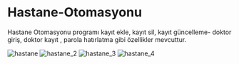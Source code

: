 # Hastane-Otomasyonu
 Hastane Otomasyonu programı kayıt ekle, kayıt sil, kayıt güncelleme- doktor giriş, doktor kayıt , parola hatırlatma gibi özellikler mevcuttur. 


![hastane](https://github.com/ibrahim474/Hastane-Otomasyonu/assets/41086890/c2e9b2b9-4925-41ce-951c-585fe3113e3a)
![hastane_2](https://github.com/ibrahim474/Hastane-Otomasyonu/assets/41086890/02c1c77a-65ff-498d-a1f0-f2db7afbb219)
![hastane_3](https://github.com/ibrahim474/Hastane-Otomasyonu/assets/41086890/6fcf4357-075a-4a11-a8c4-77c63f46c7c9)
![hastane_4](https://github.com/ibrahim474/Hastane-Otomasyonu/assets/41086890/47483e24-ff8c-48e5-bb72-bff95e8dac8c)




